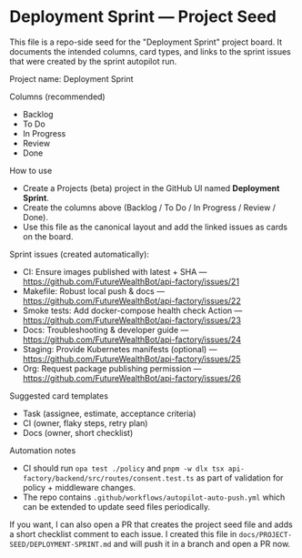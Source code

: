 # Deployment Sprint — Project Seed

This file is a repo-side seed for the "Deployment Sprint" project board. It documents the intended columns, card types, and links to the sprint issues that were created by the sprint autopilot run.

Project name: Deployment Sprint

Columns (recommended)
- Backlog
- To Do
- In Progress
- Review
- Done

How to use
- Create a Projects (beta) project in the GitHub UI named **Deployment Sprint**.
- Create the columns above (Backlog / To Do / In Progress / Review / Done).
- Use this file as the canonical layout and add the linked issues as cards on the board.

Sprint issues (created automatically):

- CI: Ensure images published with latest + SHA — https://github.com/FutureWealthBot/api-factory/issues/21
- Makefile: Robust local push & docs — https://github.com/FutureWealthBot/api-factory/issues/22
- Smoke tests: Add docker-compose health check Action — https://github.com/FutureWealthBot/api-factory/issues/23
- Docs: Troubleshooting & developer guide — https://github.com/FutureWealthBot/api-factory/issues/24
- Staging: Provide Kubernetes manifests (optional) — https://github.com/FutureWealthBot/api-factory/issues/25
- Org: Request package publishing permission — https://github.com/FutureWealthBot/api-factory/issues/26

Suggested card templates
- Task (assignee, estimate, acceptance criteria)
- CI (owner, flaky steps, retry plan)
- Docs (owner, short checklist)

Automation notes
- CI should run `opa test ./policy` and `pnpm -w dlx tsx api-factory/backend/src/routes/consent.test.ts` as part of validation for policy + middleware changes.
- The repo contains `.github/workflows/autopilot-auto-push.yml` which can be extended to update seed files periodically.

If you want, I can also open a PR that creates the project seed file and adds a short checklist comment to each issue. I created this file in `docs/PROJECT-SEED/DEPLOYMENT-SPRINT.md` and will push it in a branch and open a PR now.
